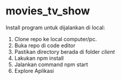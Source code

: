 # movies_tv_show

Install program untuk dijalankan di local:

1. Clone repo ke local computer/pc.
2. Buka repo di code editor
3. Pastikan directory berada di folder _client_
4. Lakukan npm install
5. Jalankan command npm start
6. Explore Aplikasi
